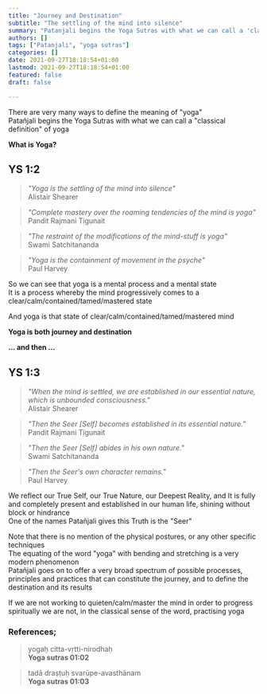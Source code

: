 ```yaml
---
title: "Journey and Destination"
subtitle: "The settling of the mind into silence"
summary: "Patanjali begins the Yoga Sutras with what we can call a 'classical definition' of yoga"
authors: []
tags: ["Patanjali", "yoga sutras"]
categories: []
date: 2021-09-27T18:18:54+01:00
lastmod: 2021-09-27T18:18:54+01:00
featured: false
draft: false

---
```

There are very many ways to define the meaning of "yoga"\
Patañjali begins the Yoga Sutras with what we can call a "classical definition" of yoga

**What is Yoga?**

## YS 1:2
> *"Yoga is the settling of the mind into silence"*\
> Alistair Shearer

> *"Complete mastery over the roaming tendencies of the mind is yoga"*\
> Pandit Rajmani Tigunait

> *"The restraint of the modifications of the mind-stuff is yoga"*\
> Swami Satchitananda

> *"Yoga is the containment of movement in the psyche"*\
> Paul Harvey

So we can see that yoga is a mental process and a mental state\
It is a process whereby the mind progressively comes to a clear/calm/contained/tamed/mastered state

And yoga is that state of clear/calm/contained/tamed/mastered mind

**Yoga is both journey and destination**

**... and then ...**

## YS 1:3
> *"When the mind is settled, we are established in our essential nature, which is unbounded consciousness."*\
> Alistair Shearer

> *"Then the Seer [Self]  becomes established in its essential nature."*\
> Pandit Rajmani Tigunait

> *"Then the Seer [Self] abides in his own nature."*\
> Swami Satchitananda

> *"Then the Seer's own character remains."*\
> Paul Harvey

We reflect our True Self, our True Nature, our Deepest Reality, and It is fully and completely present and established in our human life, shining without block or hindrance\
One of the names Patañjali gives this Truth is the "Seer"

Note that there is no mention of the physical postures, or any other specific techniques\
The equating of the word "yoga" with bending and stretching is a very modern phenomenon\
Patañjali goes on to offer a very broad spectrum of possible processes, principles and practices that can constitute the journey, and to define the destination and its results

If we are not working to quieten/calm/master the mind in order to progress spiritually we are not, in the classical sense of the word, practising yoga

### References;

>yogaḥ citta-vṛtti-nirodhaḥ\
>**Yoga sutras 01:02**

>tadā draṣṭuḥ svarūpe-avasthānam\
>**Yoga sutras 01:03**
